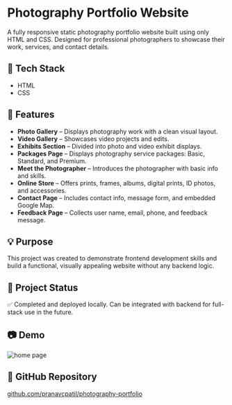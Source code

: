 # Photography Portfolio Website

A fully responsive static photography portfolio website built using only HTML and CSS. Designed for professional photographers to showcase their work, services, and contact details.

## 🔧 Tech Stack
- HTML
- CSS

## 📸 Features
- **Photo Gallery** – Displays photography work with a clean visual layout.
- **Video Gallery** – Showcases video projects and edits.
- **Exhibits Section** – Divided into photo and video exhibit displays.
- **Packages Page** – Displays photography service packages: Basic, Standard, and Premium.
- **Meet the Photographer** – Introduces the photographer with basic info and skills.
- **Online Store** – Offers prints, frames, albums, digital prints, ID photos, and accessories.
- **Contact Page** – Includes contact info, message form, and embedded Google Map.
- **Feedback Page** – Collects user name, email, phone, and feedback message.

## 💡 Purpose
This project was created to demonstrate frontend development skills and build a functional, visually appealing website without any backend logic.

## 📁 Project Status
✅ Completed and deployed locally. Can be integrated with backend for full-stack use in the future.

## 📷 Demo
![home page](image.png)

## 🔗 GitHub Repository
[github.com/pranavcpatil/photography-portfolio](https://github.com/pranavcpatil/photography-portfolio)
